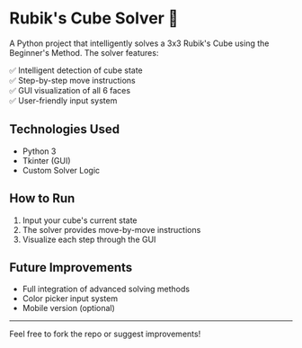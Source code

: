 # Rubik's Cube Solver 🧩

A Python project that intelligently solves a 3x3 Rubik's Cube using the Beginner's Method. The solver features:

✅ Intelligent detection of cube state  
✅ Step-by-step move instructions  
✅ GUI visualization of all 6 faces  
✅ User-friendly input system  

## Technologies Used
- Python 3
- Tkinter (GUI)
- Custom Solver Logic

## How to Run
1. Input your cube's current state  
2. The solver provides move-by-move instructions  
3. Visualize each step through the GUI  

## Future Improvements
- Full integration of advanced solving methods  
- Color picker input system  
- Mobile version (optional)  

---

Feel free to fork the repo or suggest improvements!
